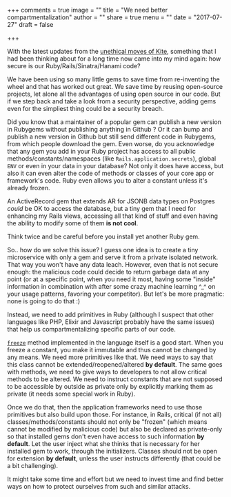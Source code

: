 +++
comments = true
image = ""
title = "We need better compartmentalization"
author = ""
share = true
menu = ""
date = "2017-07-27"
draft = false

+++

With the latest updates from the [unethical moves of Kite](https://theoutline.com/post/1953/how-a-vc-funded-company-is-undermining-the-open-source-community),
something that I had been thinking about for a long time now came into my mind again: how secure is our Ruby/Rails/Sinatra/Hanami code?

We have been using so many little gems to save time from re-inventing the wheel and that has worked out great.
We save time by reusing open-source projects, let alone all the advantages of using open source in our code.
But if we step back and take a look from a security perspective, adding gems even for the simpliest thing could be a security breach.

Did you know that a maintainer of a popular gem can publish a new version in Rubygems without publishing anything in Github ?
Or it can bump and publish a new version in Github but still send different code in Rubygems, from which people download the gem.
Even worse, do you acknowledge that any gem you add in your Ruby project has access to all public methods/constants/namespaces
(like `Rails.application.secrets`), global `ENV` or even in your data in your database?
Not only it does have access, but also it can even alter the code of methods or classes of your core app or framework's code.
Ruby even allows you to alter a constant unless it's already frozen.

An ActiveRecord gem that extends AR for JSONB data types on Postgres _could_ be OK to access the database, but a tiny gem
that I need for enhancing my Rails views, accessing all that kind of stuff and even having the ability to modify some of them **is not cool**.

Think twice and be careful before you install yet another Ruby gem.

So.. how do we solve this issue?
I guess one idea is to create a tiny microservice with only a gem and serve it from a private isolated network.
That way you won't have any data leach. However, even that is not secure enough:
the malicious code could decide to return garbage data at any point (or at a specific point, when you need it most, having some "inside" information in combination with after some
crazy machine learning ^_^ on your usage patterns, favoring your competitor).
But let's be more pragmatic: none is going to do that :)

Instead, we need to add primitives in Ruby (although I suspect that other languages like PHP, Elixir and Javascript probably have the same issues)
that help us compartmentalizing specific parts of our code.

[`freeze`](https://ruby-doc.org/core-2.4.1/Object.html#method-i-freeze) method implemented in the language itself is a good start.
When you freeze a constant, you make it immutable and thus cannot be changed by any means.
We need more primitives like that. We need ways to say that this class cannot be extended/reopened/altered **by default**.
The same goes with methods, we need to give ways to developers to not allow critical
methods to be altered.
We need to instruct constants that are not supposed to be accessible by outside as private only by explicitly marking them as private (it needs some special work in Ruby).

Once we do that, then the application frameworks need to use those primitives but also build upon those.
For instance, in Rails, critical (if not all) classes/methods/constants should not only be "frozen" (which means cannot be modified by malicious code)
but also be declared as private-only so that
installed gems don't even have access to such information **by default**.
Let the user inject what she thinks that is necessary for her installed gem to work, through the initializers.
Classes should not be open for extension **by default**, unless the user instructs differently (that could be a bit challenging).

It might take some time and effort but we need to invest time and find better ways on how to protect ourselves from such and similar attacks.
